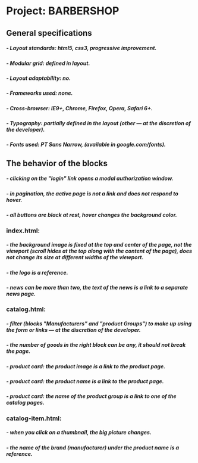# Project: BARBERSHOP


## General specifications

##### - Layout standards: html5, css3, progressive improvement.
##### - Modular grid: defined in layout.
##### - Layout adaptability: no.
##### - Frameworks used: none.
##### - Cross-browser: IE9+, Chrome, Firefox, Opera, Safari 6+.
##### - Typography: partially defined in the layout (other — at the discretion of the developer).
##### - Fonts used: PT Sans Narrow, (available in google.com/fonts).

## The behavior of the blocks

##### - clicking on the "login" link opens a modal authorization window.
##### - in pagination, the active page is not a link and does not respond to hover.
##### - all buttons are black at rest, hover changes the background color.

### index.html:
##### - the background image is fixed at the top and center of the page, not the viewport (scroll hides at the top along with the content of the page), does not change its size at different widths of the viewport.
##### - the logo is a reference.
##### - news can be more than two, the text of the news is a link to a separate news page.

### catalog.html:
##### - filter (blocks "Manufacturers" and "product Groups") to make up using the form or links — at the discretion of the developer.
##### - the number of goods in the right block can be any, it should not break the page.
##### - product card: the product image is a link to the product page.
##### - product card: the product name is a link to the product page.
##### - product card: the name of the product group is a link to one of the catalog pages.

### catalog-item.html:
##### - when you click on a thumbnail, the big picture changes.
##### - the name of the brand (manufacturer) under the product name is a reference.
